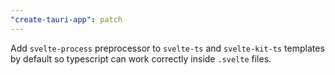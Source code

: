 ```yaml
---
"create-tauri-app": patch
---
```


Add `svelte-process` preprocessor to `svelte-ts` and `svelte-kit-ts` templates by default so typescript can work correctly inside `.svelte` files.